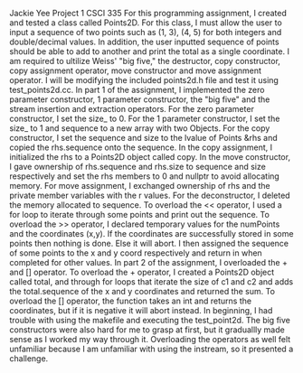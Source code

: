 Jackie Yee
Project 1
CSCI 335
For this programming assignment, I created and tested a class called Points2D. For this class, I must allow the user to input a sequence of two points such as (1, 3), (4, 5) for both integers and double/decimal values. In addition, the user inputted sequence of points should be able to add to another and print the total as a single coordinate. I am required to ultilize Weiss' "big five," the destructor, copy constructor, copy assignment operator, move constructor and move assignment operator. I will be modifying the included points2d.h file and test it using test_points2d.cc.
In part 1 of the assignment, I implemented the zero parameter constructor, 1 parameter constructor, the "big five" and the stream insertion and extraction operators. 
For the zero parameter constructor, I set the size_ to 0. For the 1 parameter constructor, I set the size_ to 1 and sequence to a new array with two Objects.
For the copy constructor, I set the sequence and size to the lvalue of Points &rhs and copied the rhs.sequence onto the sequence. In the copy assignment, I initialized the rhs to a Points2D object called copy. In the move constructor, I gave ownership of rhs.sequence and rhs.size to sequence and size respectively and set the rhs members to 0 and nullptr to avoid allocating memory. For move assignment, I exchanged ownership of rhs and the private member variables with the r values. For the deconstructor, I deleted the memory allocated to sequence.
To overload the << operator, I used a for loop to iterate through some points and print out the sequence. To overload the >> operator, I declared temporary values for the numPoints and the coordinates (x,y). If the coordinates are successfully stored in some points then nothing is done. Else it will abort. I then assigned the sequence of some points to the x and y coord respectively and return in when completed for other values.
In part 2 of the assignment, I overloaded the + and [] operator.
To overload the + operator, I created a Points2D object called total, and through for loops that iterate the size of c1 and c2 and adds the total.sequence of the x and y coordinates and returned the sum. To overload the [] operator, the function takes an int and returns the coordinates, but if it is negative it will abort instead.
In beginning, I had trouble with using the makefile and executing the test_point2d. The big five constructors were also hard for me to grasp at first, but it graduallly made sense as I worked my way through it. Overloading the operators as well felt unfamiliar because I am unfamiliar with using the instream, so it presented a challenge.